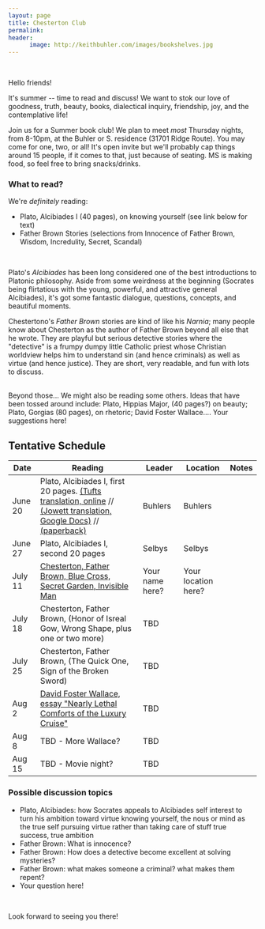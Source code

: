 ```yaml
---
layout: page
title: Chesterton Club
permalink: 
header:
      image: http://keithbuhler.com/images/bookshelves.jpg
---
```

<br>

Hello friends! 


It's summer -- time to read and discuss! We want to stok our love of goodness, truth, beauty, books, dialectical inquiry, friendship, joy, and the contemplative life!

Join us for a Summer book club!  We plan to meet *most* Thursday nights, from 8-10pm, at the Buhler or S. residence (31701 Ridge Route). You may come for one, two, or all! It's open invite but we'll probably cap things around 15 people, if it comes to that, just because of seating. MS is making food, so feel free to bring snacks/drinks. 


### What to read? 

We're *definitely* reading: 

* Plato, Alcibiades I (40 pages), on knowing yourself (see link below for text)
* Father Brown Stories (selections from Innocence of Father Brown, Wisdom, Incredulity, Secret, Scandal)

<br> 

Plato's *Alcibiades* has been long considered one of the best introductions to Platonic philosophy. Aside from some weirdness at the beginning (Socrates being flirtatious with the young, powerful, and attractive general Alcibiades), it's got some fantastic dialogue, questions, concepts, and beautiful moments. 

Chestertono's *Father Brown* stories are kind of like his *Narnia*; many people know about Chesterton as the author of Father Brown beyond all else that he wrote. They are playful but serious detective stories where the "detective" is a frumpy dumpy little Catholic priest whose Christian worldview helps him to understand sin (and hence criminals) as well as virtue (and hence justice). They are short, very readable, and fun with lots to discuss. 



<br> 
Beyond those... We might also be reading some others. Ideas that have been tossed around include:  Plato, Hippias Major, (40 pages?)  on beauty; Plato, Gorgias (80 pages), on rhetoric; David Foster Wallace.... Your suggestions here!


## Tentative Schedule

| Date    | Reading                                                                                                                                                         | Leader  | Location | Notes |
|---------|-----------------------------------------------------------------------------------------------------------------------------------------------------------------|---------|----------|-------|
| June 20 | Plato, Alcibiades I, first 20 pages. [(Tufts translation, online](http://www.perseus.tufts.edu/hopper/text?doc=Perseus%3Atext%3A1999.01.0176%3Atext%3DAlc.+1%3Asection%3D103a) //  [(Jowett translation, Google Docs)](https://docs.google.com/document/d/1aDtFZnzcagH2ddFE0rlyPhAvucY0WQLjE_P9Yoo7UzI/edit?usp=sharing) //  [(paperback)](https://www.amazon.com/Alcibiades-I-Plato/dp/1518672353/ref=sr_1_2?keywords=alcibiades+i&qid=1560556330&s=gateway&sr=8-2)             | Buhlers | Buhlers  |       |
| June 27 | Plato, Alcibiades I, second 20 pages                                                                                                                            | Selbys  | Selbys   |       |
| July 11 | [Chesterton, Father Brown, Blue Cross, Secret Garden, Invisible Man](http://www.gkc.org.uk/gkc/books/)                                                          | Your name here?     |  Your location here?         |       |
| July 18 | Chesterton, Father Brown, (Honor of Isreal Gow, Wrong Shape, plus one or two more)                                                                              | TBD     |          |       |
| July 25 | Chesterton, Father Brown, (The Quick One, Sign of the Broken Sword)                                                                                             | TBD     |          |       |
| Aug 2   | [David Foster Wallace, essay "Nearly Lethal Comforts of the Luxury Cruise"](https://harpers.org/wp-content/uploads/2008/09/HarpersMagazine-1996-01-0007859.pdf) | TBD     |          |       |
| Aug 8   | TBD - More Wallace?                                                                                                                                             | TBD     |          |       |
| Aug 15  | TBD - Movie night?                                                                                                                                              | TBD     |          |       |



### Possible discussion topics

* Plato, Alcibiades: how Socrates appeals to Alcibiades self interest to turn his ambition toward virtue knowing yourself, the nous or mind as the true self pursuing virtue rather than taking care of stuff true success, true ambition 
* Father Brown: What is innocence?
* Father Brown: How does a detective become excellent at solving mysteries? 
* Father Brown: what makes someone a criminal? what makes them repent? 
* Your question here!



<br> 

Look forward to seeing you there!
